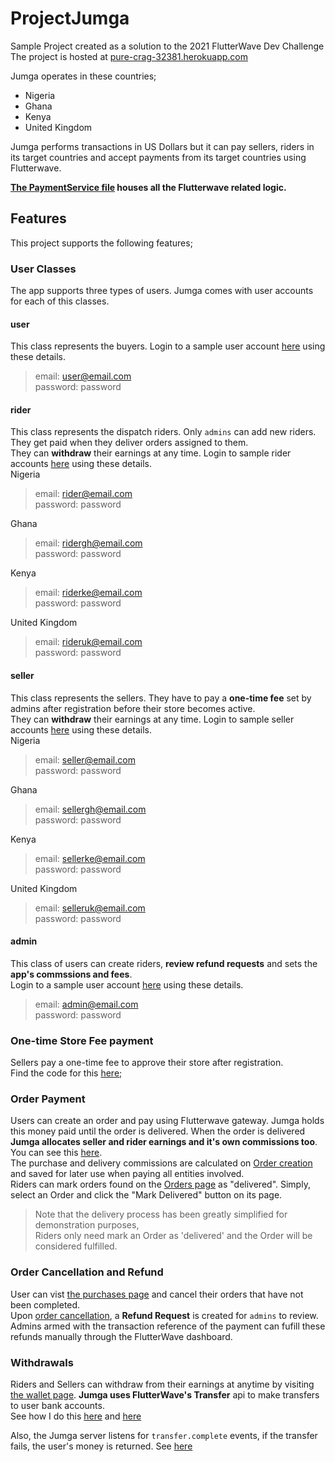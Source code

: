 # ProjectJumga
Sample Project created as a solution to the 2021 FlutterWave Dev Challenge  
The project is hosted at [pure-crag-32381.herokuapp.com](https://pure-crag-32381.herokuapp.com/)

Jumga operates in these countries;
- Nigeria
- Ghana
- Kenya
- United Kingdom

Jumga performs transactions in US Dollars but it can pay sellers, riders in its target countries and accept payments from its target countries using Flutterwave. 

**[The PaymentService file](https://github.com/Eunovo/ProjectJumga/blob/main/server/src/services/payment/PaymentService.ts) houses all the Flutterwave related logic.**

## Features
This project supports the following features;

### User Classes
The app supports three types of users. Jumga comes with user accounts for each of this classes.


#### user
This class represents the buyers.
Login to a sample user account [here](https://pure-crag-32381.herokuapp.com/login) using these details.  
> email: user@email.com  
> password: password



#### rider
This class represents the dispatch riders. Only `admins` can add new riders.  
They get paid when they deliver orders assigned to them.  
They can **withdraw** their earnings at any time.
Login to sample rider accounts [here](https://pure-crag-32381.herokuapp.com/login/rider) using these details.  
Nigeria
> email: rider@email.com  
> password: password

Ghana
> email: ridergh@email.com  
> password: password

Kenya
> email: riderke@email.com  
> password: password

United Kingdom
> email: rideruk@email.com  
> password: password


#### seller
This class represents the sellers. They have to pay a **one-time fee** set by admins
after registration before their store becomes active.  
They can **withdraw** their earnings at any time.
Login to sample seller accounts [here](https://pure-crag-32381.herokuapp.com/login/store) using these details.  
Nigeria
> email: seller@email.com  
> password: password

Ghana
> email: sellergh@email.com  
> password: password

Kenya
> email: sellerke@email.com  
> password: password

United Kingdom
> email: selleruk@email.com  
> password: password

#### admin
This class of users can create riders, **review refund requests** and sets the **app's commssions and fees**.  
Login to a sample user account [here](https://pure-crag-32381.herokuapp.com/login/admin) using these details.
> email: admin@email.com  
> password: password


### One-time Store Fee payment
Sellers pay a one-time fee to approve their store after registration.  
Find the code for this [here](https://github.com/Eunovo/ProjectJumga/blob/main/server/src/services/users/ApproveSellerService.ts);

### Order Payment
Users can create an order and pay using Flutterwave gateway. Jumga holds this money paid until the order is delivered.
When the order is delivered **Jumga allocates seller and rider earnings and it's own commissions too**.  
You can see this [here](https://github.com/Eunovo/ProjectJumga/blob/2488dd9a643953368155c67aa82288dbaaa56378/server/src/controllers/orders/OrderController.ts#L114-L138).  
The purchase and delivery commissions are calculated on [Order creation](https://github.com/Eunovo/ProjectJumga/blob/2488dd9a643953368155c67aa82288dbaaa56378/server/src/backend.ts#L59-L95) and saved for later use when paying all entities involved.  
Riders can mark orders found on the [Orders page](https://pure-crag-32381.herokuapp.com/dashboard/orders) as "delivered". Simply, select an Order and click the "Mark Delivered" button on its page.

>Note that the delivery process has been greatly simplified for demonstration purposes,  
>Riders only need mark an Order as 'delivered' and the Order will be considered fulfilled.

### Order Cancellation and Refund
User can vist [the purchases page](https://pure-crag-32381.herokuapp.com/purchases) and cancel their orders that have not been completed.  
Upon [order cancellation](https://github.com/Eunovo/ProjectJumga/blob/2488dd9a643953368155c67aa82288dbaaa56378/server/src/controllers/orders/OrderController.ts#L140-L153), a **Refund Request** is created for `admins` to review.  
Admins armed with the transaction reference of the payment can fufill these refunds manually through the FlutterWave dashboard.

### Withdrawals
Riders and Sellers can withdraw from their earnings at anytime by visiting [the wallet page](https://pure-crag-32381.herokuapp.com/dashboard/wallet).
**Jumga uses FlutterWave's Transfer** api to make transfers to user bank accounts.  
See how I do this [here](https://github.com/Eunovo/ProjectJumga/blob/2488dd9a643953368155c67aa82288dbaaa56378/server/src/controllers/payouts/PayoutController.ts#L20-L24) and [here](https://github.com/Eunovo/ProjectJumga/blob/main/server/src/services/payouts/requestPayout.ts)

Also, the Jumga server listens for `transfer.complete` events, if the transfer fails, the user's money is returned. See [here](https://github.com/Eunovo/ProjectJumga/blob/main/server/src/controllers/events/EventController.ts)
